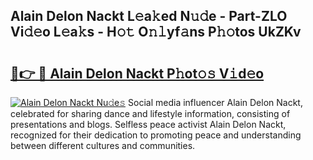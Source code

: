 ## Alain Delon Nackt L𝚎a𝚔ed N𝚞𝚍e - Part-ZLO Vi𝚍𝚎o L𝚎a𝚔s - H𝚘𝚝 O𝚗𝚕yf𝚊ns P𝚑𝚘tos UkZKv

# <h2><a href="http://kf7v3vr.oniu.top/?m=Alain+Delon+Nackt">🔗👉 🔴 Alain Delon Nackt P𝚑ot𝚘𝚜 V𝚒d𝚎o</a></h2>

[![Alain Delon Nackt Nu𝚍e𝚜](https://i.imgur.com/0qMVB7G.gif)](http://kf7v3vr.oniu.top/?m=Alain+Delon+Nackt)
Social media influencer Alain Delon Nackt, celebrated for sharing dance and lifestyle information, consisting of presentations and blogs. Selfless peace activist Alain Delon Nackt, recognized for their dedication to promoting peace and understanding between different cultures and communities.  
